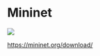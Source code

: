 # Mininet

![](https://i0.wp.com/brianlinkletter.com/wp-content/uploads/2014/12/MiniEdit-502.png?resize=1024%2C645&ssl=1)

https://mininet.org/download/